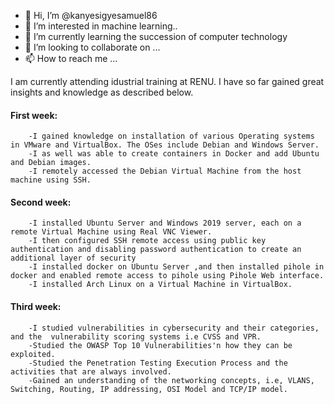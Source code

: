 - 👋 Hi, I’m @kanyesigyesamuel86
- 👀 I’m interested in machine learning..
- 🌱 I’m currently learning the succession of computer technology
- 💞️ I’m looking to collaborate on ...
- 📫 How to reach me ...

I am currently attending idustrial training at RENU. I have so far gained great insights and knowledge as described below.  

#### First week: ####
        -I gained knowledge on installation of various Operating systems in VMware and VirtualBox. The OSes include Debian and Windows Server.  
        -I as well was able to create containers in Docker and add Ubuntu and Debian images.   
        -I remotely accessed the Debian Virtual Machine from the host machine using SSH.  


#### Second week: ####
        -I installed Ubuntu Server and Windows 2019 server, each on a remote Virtual Machine using Real VNC Viewer.  
        -I then configured SSH remote access using public key authentication and disabling password authentication to create an additional layer of security
        -I installed docker on Ubuntu Server ,and then installed pihole in docker and enabled remote access to pihole using Pihole Web interface.  
        -I installed Arch Linux on a Virtual Machine in VirtualBox.

#### Third week: ####
        -I studied vulnerabilities in cybersecurity and their categories, and the  vulnerability scoring systems i.e CVSS and VPR.
        -Studied the OWASP Top 10 Vulnerabilities'n how they can be exploited.
        -Studied the Penetration Testing Execution Process and the activities that are always involved.
        -Gained an understanding of the networking concepts, i.e, VLANS, Switching, Routing, IP addressing, OSI Model and TCP/IP model.
<!---
kanyesigyesamuel86/kanyesigyesamuel86 is a ✨ special ✨ repository because its `README.md` (this file) appears on your GitHub profile.
You can click the Preview link to take a look at your changes.
--->
